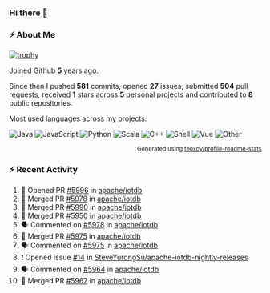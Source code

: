 ### Hi there 👋

### :zap: About Me

[![trophy](https://github-profile-trophy.vercel.app/?username=HTHou&theme=onedark)](https://github.com/ryo-ma/github-profile-trophy)
   
Joined Github **5** years ago.

Since then I pushed **581** commits, opened **27** issues, submitted **504** pull requests, received **1** stars across **5** personal projects and contributed to **8** public repositories.

Most used languages across my projects:

![Java](https://img.shields.io/static/v1?style=flat-square&label=%E2%A0%80&color=555&labelColor=%23b07219&message=Java%EF%B8%B194.4%25)
![JavaScript](https://img.shields.io/static/v1?style=flat-square&label=%E2%A0%80&color=555&labelColor=%23f1e05a&message=JavaScript%EF%B8%B11.4%25)
![Python](https://img.shields.io/static/v1?style=flat-square&label=%E2%A0%80&color=555&labelColor=%233572A5&message=Python%EF%B8%B10.7%25)
![Scala](https://img.shields.io/static/v1?style=flat-square&label=%E2%A0%80&color=555&labelColor=%23c22d40&message=Scala%EF%B8%B10.6%25)
![C++](https://img.shields.io/static/v1?style=flat-square&label=%E2%A0%80&color=555&labelColor=%23f34b7d&message=C%2B%2B%EF%B8%B10.6%25)
![Shell](https://img.shields.io/static/v1?style=flat-square&label=%E2%A0%80&color=555&labelColor=%2389e051&message=Shell%EF%B8%B10.4%25)
![Vue](https://img.shields.io/static/v1?style=flat-square&label=%E2%A0%80&color=555&labelColor=%2341b883&message=Vue%EF%B8%B10.3%25)
![Other](https://img.shields.io/static/v1?style=flat-square&label=%E2%A0%80&color=555&labelColor=%23ededed&message=Other%EF%B8%B11.2%25)

<p align="right"><sub>Generated using <a href="https://github.com/marketplace/actions/profile-readme-stats">teoxoy/profile-readme-stats</a></sub></p>


<!--![](https://github.com/HTHou/HTHou/blob/output/github-contribution-grid-snake.svg)-->

<!--![Haonan Hou's github stats](https://github-readme-stats.vercel.app/api?username=HTHou&count_private=true&show_icons=true&theme=onedark)-->

<!--![Haonan Hou's wakatime stats](https://github-readme-stats.vercel.app/api/wakatime?username=HTHou&layout=compact&theme=onedark)-->

<!--![Top Langs](https://github-readme-stats.vercel.app/api/top-langs/?username=HTHou&theme=onedark&layout=compact)-->

### :zap: Recent Activity
<!--START_SECTION:activity-->
1. 💪 Opened PR [#5996](https://github.com/apache/iotdb/pull/5996) in [apache/iotdb](https://github.com/apache/iotdb)
2. 🎉 Merged PR [#5978](https://github.com/apache/iotdb/pull/5978) in [apache/iotdb](https://github.com/apache/iotdb)
3. 🎉 Merged PR [#5990](https://github.com/apache/iotdb/pull/5990) in [apache/iotdb](https://github.com/apache/iotdb)
4. 🎉 Merged PR [#5950](https://github.com/apache/iotdb/pull/5950) in [apache/iotdb](https://github.com/apache/iotdb)
5. 🗣 Commented on [#5978](https://github.com/apache/iotdb/issues/5978) in [apache/iotdb](https://github.com/apache/iotdb)
6. 🎉 Merged PR [#5975](https://github.com/apache/iotdb/pull/5975) in [apache/iotdb](https://github.com/apache/iotdb)
7. 🗣 Commented on [#5975](https://github.com/apache/iotdb/issues/5975) in [apache/iotdb](https://github.com/apache/iotdb)
8. ❗️ Opened issue [#14](https://github.com/SteveYurongSu/apache-iotdb-nightly-releases/issues/14) in [SteveYurongSu/apache-iotdb-nightly-releases](https://github.com/SteveYurongSu/apache-iotdb-nightly-releases)
9. 🗣 Commented on [#5964](https://github.com/apache/iotdb/issues/5964) in [apache/iotdb](https://github.com/apache/iotdb)
10. 🎉 Merged PR [#5967](https://github.com/apache/iotdb/pull/5967) in [apache/iotdb](https://github.com/apache/iotdb)
<!--END_SECTION:activity-->

<!--
**HTHou/HTHou** is a ✨ _special_ ✨ repository because its `README.md` (this file) appears on your GitHub profile.

Here are some ideas to get you started:

- 🔭 I’m currently working on ...
- 🌱 I’m currently learning ...
- 👯 I’m looking to collaborate on ...
- 🤔 I’m looking for help with ...
- 💬 Ask me about ...
- 📫 How to reach me: ...
- 😄 Pronouns: ...
- ⚡ Fun fact: ...
-->
